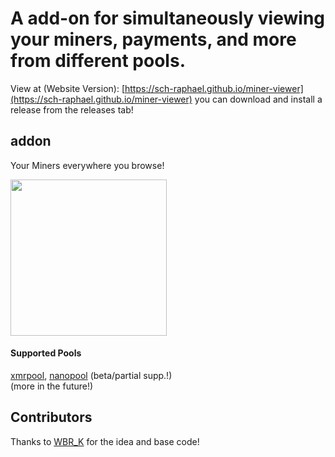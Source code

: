 # A add-on for simultaneously viewing your miners, payments, and more from different pools.
View at (Website Version): [https://sch-raphael.github.io/miner-viewer](https://sch-raphael.github.io/miner-viewer)
you can download and install a release from the releases tab!

## addon
Your Miners everywhere you browse!
<div style="display: inline-flex;">
  <img src="https://github.com/cookie0o/miner-viewer-addon/assets/81589649/e7fa7b22-33ec-4af0-9a29-4a9f5d689134" style="height: 250px;"> 
</div>    

#### Supported Pools
[xmrpool](https://web.xmrpool.eu), [nanopool](https://xmr.nanopool.org) (beta/partial supp.!)  
(more in the future!)

## Contributors
Thanks to [WBR_K](https://github.com/wbrk-dev) for the idea and base code!
